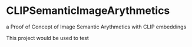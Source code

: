 # CLIPSemanticImageArythmetics
a Proof of Concept of Image Semantic Arythmetics with CLIP embeddings

This project would be used to test
